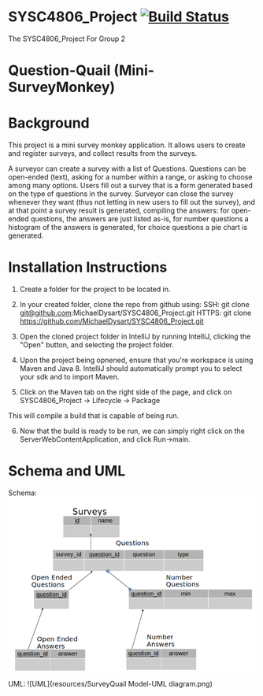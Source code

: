 # SYSC4806_Project [![Build Status](https://travis-ci.com/MichaelDysart/SYSC4806_Project.png?branch=master)](https://travis-ci.com/MichaelDysart/SYSC4806_Project)
The SYSC4806_Project For Group 2

Question-Quail (Mini-SurveyMonkey)
==============

# Background
This project is a mini survey monkey application. It allows users to 
create and register surveys, and collect results from the surveys.

A surveyor can create a survey with a list of Questions. Questions can be open-ended (text), asking for a number within a range, or asking to choose among many options.  Users fill out a survey that is a form generated based on the type of questions in the survey. Surveyor can close the survey whenever they want (thus not letting in new users to fill out the survey), and at that point a survey result is generated, compiling the answers: for open-ended questions, the answers are just listed as-is, for number questions a histogram of the answers is generated, for choice questions a pie chart is generated.

# Installation Instructions
  1. Create a folder for the project to be located in.
  
  2. In your created folder, clone the repo from github using: 
    SSH: git clone git@github.com:MichaelDysart/SYSC4806_Project.git
    HTTPS: git clone https://github.com/MichaelDysart/SYSC4806_Project.git
    
  3. Open the cloned project folder in IntelliJ by running IntelliJ, clicking the "Open" button, and selecting the project          folder.
  
  4. Upon the project being opnened, ensure that you're workspace is using Maven and Java 8. IntelliJ should automatically prompt you to select your sdk and to import Maven.
  
  5. Click on the Maven tab on the right side of the page, and click on 
  SYSC4806_Project -> Lifecycle -> Package
  
  This will compile a build that is capable of being run.
  
  6. Now that the build is ready to be run, we can simply right click on the ServerWebContentApplication, and click Run->main.

# Schema and UML
Schema:
![Schema](resources/Schema.png)

UML:
![UML](resources/SurveyQuail Model-UML diagram.png)

